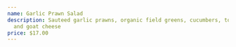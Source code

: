 ```yaml
---
name: Garlic Prawn Salad
description: Sauteed garlic prawns, organic field greens, cucumbers, tomatoes
  and goat cheese
price: $17.00
---
```

